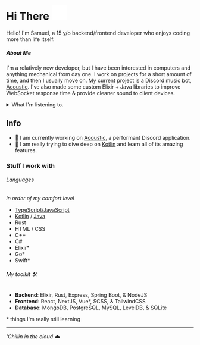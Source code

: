 <h1>    
  Hi There
  <img src="wave.svg" width="40" height="40" alt="heyo">
</h1>
Hello! I'm Samuel, a 15 y/o backend/frontend developer who enjoys coding more than life itself.

##### About Me

I'm a relatively new developer, but I have been interested in computers and anything mechanical from day one. I work on projects for a short amount of time, and then I usually move on. My current project is a Discord music bot, [Acoustic](https://github.com/acousticly). I've also made some custom Elixir + Java libraries to improve WebSocket response time & provide cleaner sound to client devices.

<details>
  <summary>What I'm listening to.</summary>
  <a href=https://spotify-github-profile.vercel.app/api/view?uid=eszli7hrnvlnbd287ncscgu3q&redirect=true">
    <img alt="Spotify" src="https://spotify-github-profile.vercel.app/api/view?uid=eszli7hrnvlnbd287ncscgu3q&cover_image=false&theme=default">
  </a>
</details>

## Info

- **🔭** I am currently working on [Acoustic](https://github.com/acousticly), a performant Discord application.
- **🌱** I am really trying to dive deep on [Kotlin](https://kotlinlang.org/) and learn all of its amazing features.

### Stuff I work with

###### Languages

_in order of my comfort level_

- [TypeScript/JavaScript](https://www.typescriptlang.org)
- [Kotlin](https://kotlinlang.org/) / [Java](https://github.com/openjdk/jdk/blob/master/doc/building.md)
- Rust
- HTML / CSS
- C++
- C#
- Elixir\*
- Go\*
- Swift\*

###### My toolkit 🛠️

- **Backend**: Elixir, Rust, Express, Spring Boot, & NodeJS
- **Frontend**: React, NextJS, Vue\*, SCSS, & TailwindCSS
- **Database**: MongoDB, PostgreSQL, MySQL, LevelDB, & SQLite

\* things I'm really still learning

---

<em>'Chillin in the cloud ☁️</em>
